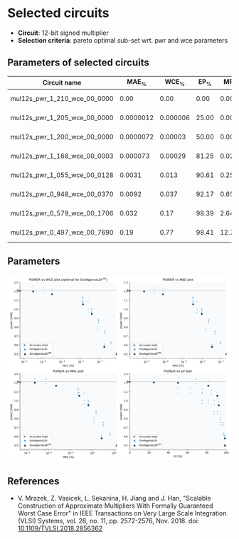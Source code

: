 
Selected circuits
===================
 - **Circuit**: 12-bit signed multiplier
 - **Selection criteria**: pareto optimal sub-set wrt. pwr and wce parameters

Parameters of selected circuits
----------------------------

| Circuit name | MAE<sub>%</sub> | WCE<sub>%</sub> | EP<sub>%</sub> | MRE<sub>%</sub> | MSE | Download |
| --- |  --- | --- | --- | --- | --- | --- | 
| mul12s_pwr_1_210_wce_00_0000 | 0.00 | 0.00 | 0.00 | 0.00 | 0 |   [[Verilog<sub>PDK45</sub>](mul12s_pwr_1_210_wce_00_0000_pdk45.v)] [[C](mul12s_pwr_1_210_wce_00_0000.c)] |
| mul12s_pwr_1_205_wce_00_0000 | 0.0000012 | 0.000006 | 25.00 | 0.00047 | 0.2 |   [[Verilog<sub>PDK45</sub>](mul12s_pwr_1_205_wce_00_0000_pdk45.v)] [[C](mul12s_pwr_1_205_wce_00_0000.c)] |
| mul12s_pwr_1_200_wce_00_0000 | 0.0000072 | 0.00003 | 50.00 | 0.0023 | 3.8 |   [[Verilog<sub>PDK45</sub>](mul12s_pwr_1_200_wce_00_0000_pdk45.v)] [[C](mul12s_pwr_1_200_wce_00_0000.c)] |
| mul12s_pwr_1_168_wce_00_0003 | 0.000073 | 0.00029 | 81.25 | 0.021 | 248 |   [[Verilog<sub>PDK45</sub>](mul12s_pwr_1_168_wce_00_0003_pdk45.v)] [[C](mul12s_pwr_1_168_wce_00_0003.c)] |
| mul12s_pwr_1_055_wce_00_0128 | 0.0031 | 0.013 | 90.61 | 0.25 | 700070 |   [[Verilog<sub>PDK45</sub>](mul12s_pwr_1_055_wce_00_0128_pdk45.v)] [[C](mul12s_pwr_1_055_wce_00_0128.c)] |
| mul12s_pwr_0_948_wce_00_0370 | 0.0092 | 0.037 | 92.17 | 0.65 | 48939.302e2 |   [[Verilog<sub>PDK45</sub>](mul12s_pwr_0_948_wce_00_0370_pdk45.v)] [[C](mul12s_pwr_0_948_wce_00_0370.c)] |
| mul12s_pwr_0_579_wce_00_1706 | 0.032 | 0.17 | 98.39 | 2.64 | 48933.638e3 |   [[Verilog<sub>PDK45</sub>](mul12s_pwr_0_579_wce_00_1706_pdk45.v)] [[C](mul12s_pwr_0_579_wce_00_1706.c)] |
| mul12s_pwr_0_497_wce_00_7690 | 0.19 | 0.77 | 98.41 | 12.72 | 18643.684e5 |   [[Verilog<sub>PDK45</sub>](mul12s_pwr_0_497_wce_00_7690_pdk45.v)] [[C](mul12s_pwr_0_497_wce_00_7690.c)] |
    
Parameters
--------------
![Parameters figure](fig.png)

References
--------------
   - V. Mrazek, Z. Vasicek, L. Sekanina, H. Jiang and J. Han, "Scalable Construction of Approximate Multipliers With Formally Guaranteed Worst Case Error" in IEEE Transactions on Very Large Scale Integration (VLSI) Systems, vol. 26, no. 11, pp. 2572-2576, Nov. 2018. doi: [10.1109/TVLSI.2018.2856362](https://dx.doi.org/10.1109/TVLSI.2018.2856362)

             
